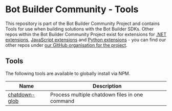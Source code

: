 # Bot Builder Community - Tools

This repository is part of the Bot Builder Community Project and contains Tools for use when building solutions with the Bot Builder SDKs. Other repos within the Bot Builder Community Project exist for extensions for [.NET extensions](https://github.com/BotBuilderCommunity/botbuilder-community-tools), [JavaScript extensions](https://github.com/BotBuilderCommunity/botbuilder-community-js) and [Python extensions](https://github.com/BotBuilderCommunity/botbuilder-community-python) - you can find our other repos under [our GitHub organisation for the project](https://github.com/BotBuilderCommunity/).  

## Tools

The following tools are available to globally install via NPM.

| Name | Description |
| ---- | ----------- |
| [chatdown-glob](packages/chatdown-glob/README.md) | Process multiple chatdown files in one command |
